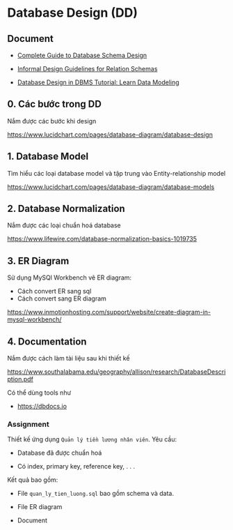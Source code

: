 # Database Design (DD)

## Document

- [Complete Guide to Database Schema Design](https://www.integrate.io/blog/complete-guide-to-database-schema-design-guide)

- [Informal Design Guidelines for Relation Schemas](https://www.brainkart.com/article/Informal-Design-Guidelines-for-Relation-Schemas_11495)

- [Database Design in DBMS Tutorial: Learn Data Modeling](https://www.guru99.com/database-design.html)

## 0. Các bước trong DD

Nắm được các bước khi design

<https://www.lucidchart.com/pages/database-diagram/database-design>

## 1. Database Model

Tìm hiểu các loại database  model và tập trung vào Entity-relationship model

<https://www.lucidchart.com/pages/database-diagram/database-models>

## 2. Database Normalization

Nắm được các loại chuẩn hoá database

<https://www.lifewire.com/database-normalization-basics-1019735>

## 3. ER Diagram

Sử dụng MySQl Workbench vẽ ER diagram:

- Cách convert ER sang sql
- Cách convert sang ER diagram

<https://www.inmotionhosting.com/support/website/create-diagram-in-mysql-workbench/>

## 4. Documentation

Nắm được cách làm tài liệu sau khi thiết kế

<https://www.southalabama.edu/geography/allison/research/DatabaseDescription.pdf>

Có thể dùng tools như

- <https://dbdocs.io>

### Assignment

Thiết kế ứng dụng `Quản lý tiền lương nhân viên`.
Yêu cầu:

- Database đã được chuẩn hoá

- Có index, primary key, reference key, . . .

Kết quả bao gồm:

- File `quan_ly_tien_luong.sql` bao gồm schema và data.

- File ER diagram

- Document
